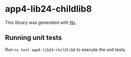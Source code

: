 # app4-lib24-childlib8

This library was generated with [Nx](https://nx.dev).

## Running unit tests

Run `nx test app4-lib24-childlib8` to execute the unit tests.
